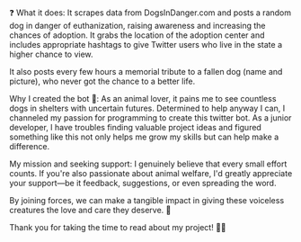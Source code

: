 ❓ What it does: 
It scrapes data from DogsInDanger.com and posts a random dog in danger of euthanization, raising awareness and increasing the chances of adoption. It grabs the location of the adoption center and includes appropriate hashtags to give Twitter users who live in the state a higher chance to view.

It also posts every few hours a memorial tribute to a fallen dog (name and picture), who never got the chance to a better life.

Why I created the bot 🤖: 
As an animal lover, it pains me to see countless dogs in shelters with uncertain futures. Determined to help anyway I can, I channeled my passion for programming to create this twitter bot. As a junior developer, I have troubles finding valuable project ideas and figured something like this not only helps me grow my skills but can help make a difference.

My mission and seeking support: I genuinely believe that every small effort counts. If you're also passionate about animal welfare, I'd greatly appreciate your support—be it feedback, suggestions, or even spreading the word.

By joining forces, we can make a tangible impact in giving these voiceless creatures the love and care they deserve. 💙

Thank you for taking the time to read about my project! 🐶💟
